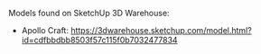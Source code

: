 Models found on SketchUp 3D Warehouse:

* Apollo Craft: https://3dwarehouse.sketchup.com/model.html?id=cdfbbdbb8503f57c115f0b7032477834
